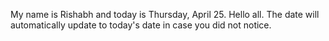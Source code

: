 My name is Rishabh and today is Thursday, April 25. Hello all. The date will automatically update to today's date in case you did not notice.
